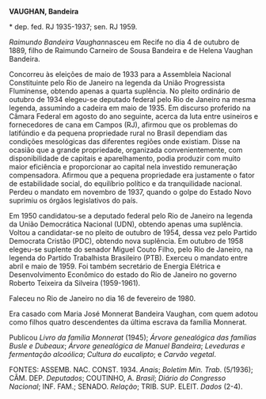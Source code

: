 **VAUGHAN, Bandeira**

\* dep. fed. RJ 1935-1937; sen. RJ 1959.

*Raimundo Bandeira Vaughan*nasceu em Recife no dia 4 de outubro de 1889,
filho de Raimundo Carneiro de Sousa Bandeira e de Helena Vaughan
Bandeira.

Concorreu às eleições de maio de 1933 para a Assembleia Nacional
Constituinte pelo Rio de Janeiro na legenda da União Progressista
Fluminense, obtendo apenas a quarta suplência. No pleito ordinário de
outubro de 1934 elegeu-se deputado federal pelo Rio de Janeiro na mesma
legenda, assumindo a cadeira em maio de 1935. Em discurso proferido na
Câmara Federal em agosto do ano seguinte, acerca da luta entre usineiros
e fornecedores de cana em Campos (RJ), afirmou que os problemas do
latifúndio e da pequena propriedade rural no Brasil dependiam das
condições mesológicas das diferentes regiões onde existiam. Disse na
ocasião que a grande propriedade, organizada convenientemente, com
disponibilidade de capitais e aparelhamento, podia produzir com muito
maior eficiência e proporcionar ao capital nela investido remuneração
compensadora. Afirmou que a pequena propriedade era justamente o fator
de estabilidade social, do equilíbrio político e da tranquilidade
nacional. Perdeu o mandato em novembro de 1937, quando o golpe do Estado
Novo suprimiu os órgãos legislativos do país.

Em 1950 candidatou-se a deputado federal pelo Rio de Janeiro na legenda
da União Democrática Nacional (UDN), obtendo apenas uma suplência.
Voltou a candidatar-se no pleito de outubro de 1954, dessa vez pelo
Partido Democrata Cristão (PDC), obtendo nova suplência. Em outubro de
1958 elegeu-se suplente do senador Miguel Couto Filho, pelo Rio de
Janeiro, na legenda do Partido Trabalhista Brasileiro (PTB). Exerceu o
mandato entre abril e maio de 1959. Foi também secretário de Energia
Elétrica e Desenvolvimento Econômico do estado do Rio de Janeiro no
governo Roberto Teixeira da Silveira (1959-1961).

Faleceu no Rio de Janeiro no dia 16 de fevereiro de 1980.

Era casado com Maria José Monnerat Bandeira Vaughan, com quem adotou
como filhos quatro descendentes da última escrava da família Monnerat.

Publicou *Livro da família Monnerat* (1945); *Árvore genealógica das
famílias Busle e Dubeaux*; *Árvore genealógica de Manuel Bandeira*;
*Leveduras e fermentação alcoólica*; *Cultura do eucalipto*; e *Carvão
vegetal*.

FONTES: ASSEMB. NAC. CONST. 1934. *Anais*; *Boletim Min. Trab*.
(5/1936); CÂM. DEP. *Deputados*; COUTINHO, A. *Brasil*; *Diário do
Congresso Nacional*; INF. FAM.; SENADO. *Relação*; TRIB. SUP. ELEIT.
*Dados* (2-4).
